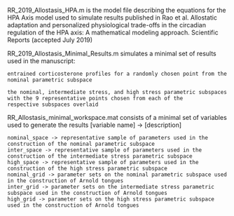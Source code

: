 RR_2019_Allostasis_HPA.m is the model file describing the equations for the HPA Axis model used to simulate results published in Rao et al. Allostatic adaptation and personalized physiological trade-offs in the circadian regulation of the HPA axis: A mathematical modeling approach. Scientific Reports (accepted July 2019)

RR_2019_Allostasis_Minimal_Results.m simulates a minimal set of results used in the manuscript:
	
	entrained corticosterone profiles for a randomly chosen point from the nominal parametric subspace
	
	the nominal, intermediate stress, and high stress parametric subspaces with the 9 representative points chosen from each of the 	respective subspaces overlaid

RR_Allostasis_minimal_workspace.mat consists of a minimal set of variables used to generate the results
	[variable name] -> [description]
	
	nominal_space -> representative sample of parameters used in the construction of the nominal parametric subspace 
	inter_space -> representative sample of parameters used in the construction of the intermediate stress parametric subspace
	high_space -> representative sample of parameters used in the construction of the high stress parametric subspace
	nominal_grid -> parameter sets on the nominal parametric subspace used in the construction of Arnold tongues
	inter_grid -> parameter sets on the intermediate stress parametric subspace used in the construction of Arnold tongues
	high_grid -> parameter sets on the high stress parametric subspace used in the construction of Arnold tongues

